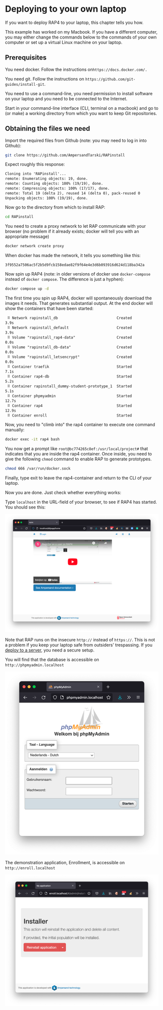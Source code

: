 # Deploying to your own laptop

If you want to deploy RAP4 to your laptop, this chapter tells you how.

This example has worked on my Macbook. If you have a different computer, you may either change the commands below to the commands of your own computer or set up a virtual Linux machine on your laptop.

## Prerequisites

You need docker. Follow the instructions on`https://docs.docker.com/.`

You need git. Follow the instructions on `https://github.com/git-guides/install-git`.

You need to use a command-line, you need permission to install software on your laptop and you need to be connected to the Internet.

Start in your command-line interface \(CLI, terminal on a macbook\) and go to \(or make\) a working directory from which you want to keep Git repositories.

## Obtaining the files we need

Import the required files from Github \(note: you may need to log in into Github\):

```bash
git clone https://github.com/AmpersandTarski/RAPinstall
```

Expect roughly this response:

```text
Cloning into 'RAPinstall'...
remote: Enumerating objects: 19, done.
remote: Counting objects: 100% (19/19), done.
remote: Compressing objects: 100% (17/17), done.
remote: Total 19 (delta 2), reused 14 (delta 0), pack-reused 0
Unpacking objects: 100% (19/19), done.
```

Now go to the directory from which to install RAP:

```bash
cd RAPinstall
```

You need to create a proxy network to let RAP communicate with your browser \(no problem if it already exists; docker will tell you with an appropriate message\)

```bash
docker network create proxy
```

When docker has made the network, it tells you something like this:

```text
3f9552a7506ac5f2b5d9fcb158edae82f9f64e4e3d6b093916d624d118ba342a
```

Now spin up RAP4 \(note: in older versions of docker use `docker-compose` instead of `docker compose`. The difference is just a hyphen\):

```bash
docker compose up -d
```

The first time you spin up RAP4, docker will spontaneously download the images it needs. That generates substantial output. At the end docker will show the containers that have been started:

```text
 ⠿ Network rapinstall_db                           Created                                                                                                                                                                               3.9s
 ⠿ Network rapinstall_default                      Created                                                                                                                                                                               3.9s
 ⠿ Volume "rapinstall_rap4-data"                   Created                                                                                                                                                                               0.0s
 ⠿ Volume "rapinstall_db-data"                     Created                                                                                                                                                                               0.0s
 ⠿ Volume "rapinstall_letsencrypt"                 Created                                                                                                                                                                               0.0s
 ⠿ Container traefik                               Started                                                                                                                                                                               7.1s
 ⠿ Container rap4-db                               Started                                                                                                                                                                               5.2s
 ⠿ Container rapinstall_dummy-student-prototype_1  Started                                                                                                                                                                               5.1s
 ⠿ Container phpmyadmin                            Started                                                                                                                                                                              12.7s
 ⠿ Container rap4                                  Started                                                                                                                                                                              12.9s
 ⠿ Container enroll                                Started
```

Now, you need to "climb into" the rap4 container to execute one command manually:

```bash
docker exec -it rap4 bash
```

You now get a prompt like `root@bc774265c8ef:/usr/local/project#` that indicates that you are inside the rap4 container. Once inside, you need to give the following `chmod` command to enable RAP to generate prototypes.

```bash
chmod 666 /var/run/docker.sock
```

Finally, type exit to leave the rap4-container and return to the CLI of your laptop.

Now you are done. Just check whether everything works:

Type `localhost` in the URL-field of your browser, to see if RAP4 has started. You should see this:

![](../figures/schermafbeelding-2021-07-31-om-08.31.22.png)

Note that RAP runs on the insecure `http://` instead of `https://`.  This is not a problem if you keep your laptop safe from outsiders' trespassing. If you [deploy to a server](deploying-ounl-rap3.md), you need a secure setup.

You will find that the database is accessible on `http://phpmyadmin.localhost`

![](../figures/schermafbeelding-2021-07-31-om-08.36.16.png)

The demonstration application, Enrollment, is accessible on `http://enroll.localhost`

![](../figures/schermafbeelding-2021-07-31-om-08.37.47.png)

